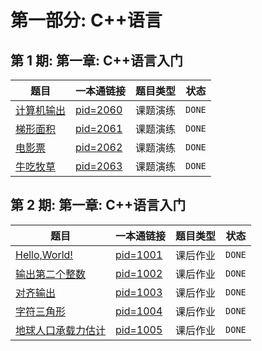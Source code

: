 # 第一部分: C++语言

## 第 1 期: 第一章: C++语言入门

| 题目                                                     | 一本通链接                                                      | 题目类型 | 状态   |
| -------------------------------------------------------- | --------------------------------------------------------------- | -------- | ------ |
| [计算机输出](../01-一本通/ch01/classroom/Q-01/README.md) | [pid=2060](http://ybt.ssoier.cn:8088/problem_show.php?pid=2060) | 课题演练 | `DONE` |
| [梯形面积](../01-一本通/ch01/classroom/Q-02/README.md)   | [pid=2061](http://ybt.ssoier.cn:8088/problem_show.php?pid=2061) | 课题演练 | `DONE` |
| [电影票](../01-一本通/ch01/classroom/Q-03/README.md)     | [pid=2062](http://ybt.ssoier.cn:8088/problem_show.php?pid=2062) | 课题演练 | `DONE` |
| [牛吃牧草](../01-一本通/ch01/classroom/Q-04/README.md)   | [pid=2063](http://ybt.ssoier.cn:8088/problem_show.php?pid=2063) | 课题演练 | `DONE` |

## 第 2 期: 第一章: C++语言入门

| 题目                                                            | 一本通链接                                                      | 题目类型 | 状态   |
| --------------------------------------------------------------- | --------------------------------------------------------------- | -------- | ------ |
| [Hello,World!](../01-一本通/ch01/homework/Q-01/README.md)       | [pid=1001](http://ybt.ssoier.cn:8088/problem_show.php?pid=1001) | 课后作业 | `DONE` |
| [输出第二个整数](../01-一本通/ch01/homework/Q-02/README.md)     | [pid=1002](http://ybt.ssoier.cn:8088/problem_show.php?pid=1002) | 课后作业 | `DONE` |
| [对齐输出](../01-一本通/ch01/homework/Q-03/README.md)           | [pid=1003](http://ybt.ssoier.cn:8088/problem_show.php?pid=1003) | 课后作业 | `DONE` |
| [字符三角形](../01-一本通/ch01/homework/Q-04/README.md)         | [pid=1004](http://ybt.ssoier.cn:8088/problem_show.php?pid=1004) | 课后作业 | `DONE` |
| [地球人口承载力估计](../01-一本通/ch01/homework/Q-05/README.md) | [pid=1005](http://ybt.ssoier.cn:8088/problem_show.php?pid=1005) | 课后作业 | `DONE` |
